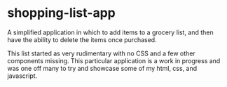 # shopping-list-app

A simplified application in which to add items to a grocery list, and then have the ability to delete the items once purchased.

This list started as very rudimentary with no CSS and a few other components missing. This particular application is a work in progress and was one off many to try and showcase some of my html, css, and javascript.
